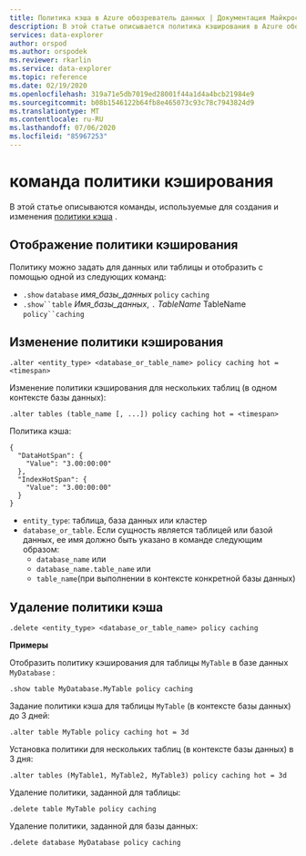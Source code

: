 ```yaml
---
title: Политика кэша в Azure обозреватель данных | Документация Майкрософт
description: В этой статье описывается политика кэширования в Azure обозреватель данных.
services: data-explorer
author: orspod
ms.author: orspodek
ms.reviewer: rkarlin
ms.service: data-explorer
ms.topic: reference
ms.date: 02/19/2020
ms.openlocfilehash: 319a71e5db7019ed28001f44a1d4a4bcb21984e9
ms.sourcegitcommit: b08b1546122b64fb8e465073c93c78c7943824d9
ms.translationtype: MT
ms.contentlocale: ru-RU
ms.lasthandoff: 07/06/2020
ms.locfileid: "85967253"
---
```

# <a name="cache-policy-command"></a>команда политики кэширования

В этой статье описываются команды, используемые для создания и изменения [политики кэша](cachepolicy.md) . 

## <a name="displaying-the-cache-policy"></a>Отображение политики кэширования

Политику можно задать для данных или таблицы и отобразить с помощью одной из следующих команд:

* `.show` `database` *имя_базы_данных* `policy` `caching`
* `.show``table` *Имя_базы_данных*, `.` *TableName* TableName `policy``caching`

## <a name="altering-the-cache-policy"></a>Изменение политики кэширования

```kusto
.alter <entity_type> <database_or_table_name> policy caching hot = <timespan>
```

Изменение политики кэширования для нескольких таблиц (в одном контексте базы данных):

```kusto
.alter tables (table_name [, ...]) policy caching hot = <timespan>
```

Политика кэша:

```kusto
{
  "DataHotSpan": {
    "Value": "3.00:00:00"
  },
  "IndexHotSpan": {
    "Value": "3.00:00:00"
  }
}
```

* `entity_type`: таблица, база данных или кластер
* `database_or_table`. Если сущность является таблицей или базой данных, ее имя должно быть указано в команде следующим образом: 
  - `database_name` или 
  - `database_name.table_name` или 
  - `table_name`(при выполнении в контексте конкретной базы данных)

## <a name="deleting-the-cache-policy"></a>Удаление политики кэша

```kusto
.delete <entity_type> <database_or_table_name> policy caching
```

**Примеры**

Отобразить политику кэширования для таблицы `MyTable` в базе данных `MyDatabase` :

```kusto
.show table MyDatabase.MyTable policy caching 
```

Задание политики кэша для таблицы `MyTable` (в контексте базы данных) до 3 дней:

```kusto
.alter table MyTable policy caching hot = 3d
```

Установка политики для нескольких таблиц (в контексте базы данных) в 3 дня:

```kusto
.alter tables (MyTable1, MyTable2, MyTable3) policy caching hot = 3d
```

Удаление политики, заданной для таблицы:

```kusto
.delete table MyTable policy caching
```

Удаление политики, заданной для базы данных:

```kusto
.delete database MyDatabase policy caching
```

